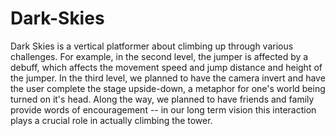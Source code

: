 # Dark-Skies
Dark Skies is a vertical platformer about climbing up through various challenges. For example, in the second level, the jumper is affected by a debuff, which affects the movement speed and jump distance and height of the jumper. In the third level, we planned to have the camera invert and have the user complete the stage upside-down, a metaphor for one's world being turned on it's head. Along the way, we planned to have friends and family provide words of encouragement -- in our long term vision this interaction plays a crucial role in actually climbing the tower.
